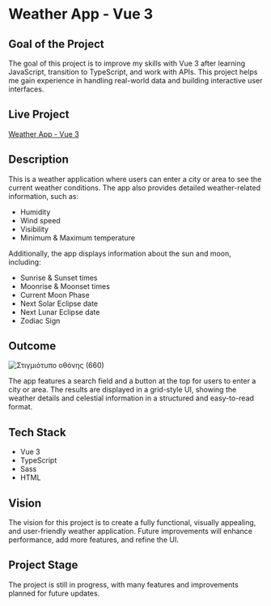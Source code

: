 # Weather App - Vue 3

## Goal of the Project

The goal of this project is to improve my skills with Vue 3 after learning JavaScript, transition to TypeScript, and work with APIs. This project helps me gain experience in handling real-world data and building interactive user interfaces.

## Live Project

[Weather App - Vue 3](https://weather-app-vue3-alpha.vercel.app/)

## Description

This is a weather application where users can enter a city or area to see the current weather conditions. The app also provides detailed weather-related information, such as:

- Humidity
- Wind speed
- Visibility
- Minimum & Maximum temperature

Additionally, the app displays information about the sun and moon, including:

- Sunrise & Sunset times
- Moonrise & Moonset times
- Current Moon Phase
- Next Solar Eclipse date
- Next Lunar Eclipse date
- Zodiac Sign

## Outcome
![Στιγμιότυπο οθόνης (660)](https://github.com/user-attachments/assets/1cfd2e26-6eb1-4849-9dce-a727f36ba33f)

The app features a search field and a button at the top for users to enter a city or area. The results are displayed in a grid-style UI, showing the weather details and celestial information in a structured and easy-to-read format.

## Tech Stack

- Vue 3
- TypeScript
- Sass
- HTML

## Vision

The vision for this project is to create a fully functional, visually appealing, and user-friendly weather application. Future improvements will enhance performance, add more features, and refine the UI.

## Project Stage

The project is still in progress, with many features and improvements planned for future updates.

